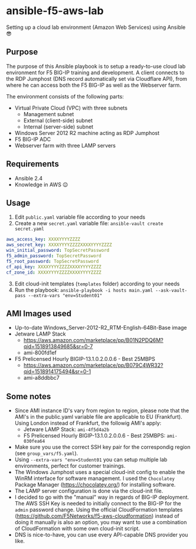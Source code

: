 # ansible-f5-aws-lab
Setting up a cloud lab environment (Amazon Web Services) using Ansible :sunglasses:
## Purpose
The purpose of this Ansible playbook is to setup a ready-to-use cloud lab environment for F5 BIG-IP training and development. A client connects to the RDP Jumphost (DNS record automatically set via Cloudflare API), from where he can access both the F5 BIG-IP as well as the Webserver farm. 

The environment consists of the following parts:
* Virtual Private Cloud (VPC) with three subnets
  * Management subnet
  * External (client-side) subnet
  * Internal (server-side) subnet
* Windows Server 2012 R2 machine acting as RDP Jumphost
* F5 BIG-IP ADC
* Webserver farm with three LAMP servers 

## Requirements
* Ansible 2.4
* Knowledge in AWS :wink:
## Usage
1. Edit `public.yaml` variable file according to your needs
2. Create a new `secret.yaml` variable file: `ansible-vault create secret.yaml`
```yaml
aws_access_key: XXXXYYYYZZZZ
aws_secret_key: XXXXYYYYZZZZXXXXYYYYZZZZ
win_initial_password: TopSecretPassword
f5_admin_password: TopSecretPassword
f5_root_password: TopSecretPassword
cf_api_key: XXXXYYYYZZZZXXXXYYYYZZZZ
cf_zone_id: XXXXYYYYZZZZXXXXYYYYZZZZ
```
3. Edit cloud-init templates (`templates` folder) according to your needs
4. Run the playbook: `ansible-playbook -i hosts main.yaml --ask-vault-pass --extra-vars "env=Student01"`

## AMI Images used
- Up-to-date Windows_Server-2012-R2_RTM-English-64Bit-Base image
- Jetware LAMP Stack
  - https://aws.amazon.com/marketplace/pp/B01N2PDQ6M?qid=1518913849685&sr=0-7
  - ami-800fd1ef
- F5 Prelicensed Hourly BIGIP-13.1.0.2.0.0.6 - Best 25MBPS
  - https://aws.amazon.com/marketplace/pp/B079C4WR32?qid=1518914175494&sr=0-1
  - ami-a8ddbbc7

## Some notes
- Since AMI instance ID's vary from region to region, please note that the AMI's in the public.yaml variable file are applicable to EU (Frankfurt). Using London instead of Frankfurt, the followig AMI's apply:
  - Jetware LAMP Stack: `ami-4f5d4a2b`
  - F5 Prelicensed Hourly BIGIP-13.1.0.2.0.0.6 - Best 25MBPS: `ami-030fea64`
- Make sure you use the correct SSH key pair for the correspondig region (see `group_vars/f5.yaml`).
- Using `--extra-vars "env=Student01` you can setup multiple lab environments, perfect for customer trainings.
- The Windows Jumphost uses a special cloud-init config to enable the WinRM interface for software management. I used the `Chocolatey` Package Manager (https://chocolatey.org/) for installing software. 
- The LAMP server configuration is done via the cloud-init file. 
- I decided to go with the "manual" way in regards of BIG-IP deployment. The AWS SSH Key is needed to initially connect to the BIG-IP for the `admin` password change. Using the official CloudFormation templates (https://github.com/F5Networks/f5-aws-cloudformation) instead of doing it manually is also an option, you may want to use a combination of CloudFormation with some own cloud-init script.  
- DNS is nice-to-have, you can use every API-capable DNS provider you like. 
